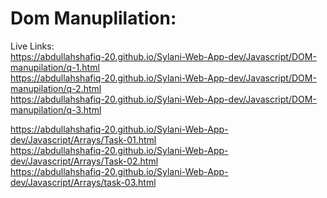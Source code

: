 # Dom Manuplilation:
Live Links: <br>
https://abdullahshafiq-20.github.io/Sylani-Web-App-dev/Javascript/DOM-manupilation/q-1.html <br>
https://abdullahshafiq-20.github.io/Sylani-Web-App-dev/Javascript/DOM-manupilation/q-2.html <br>
 https://abdullahshafiq-20.github.io/Sylani-Web-App-dev/Javascript/DOM-manupilation/q-3.html <br>

 https://abdullahshafiq-20.github.io/Sylani-Web-App-dev/Javascript/Arrays/Task-01.html <br>
 https://abdullahshafiq-20.github.io/Sylani-Web-App-dev/Javascript/Arrays/Task-02.html <br>
 https://abdullahshafiq-20.github.io/Sylani-Web-App-dev/Javascript/Arrays/task-03.html
 
 
